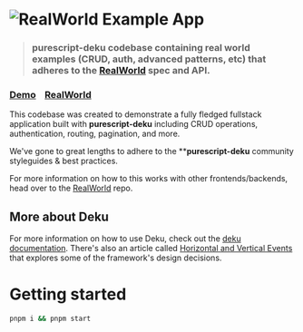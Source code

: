 # ![RealWorld Example App](logo.png)

> ### purescript-deku codebase containing real world examples (CRUD, auth, advanced patterns, etc) that adheres to the [RealWorld](https://github.com/gothinkster/realworld) spec and API.


### [Demo](https://deku-realworld.netlify.app/)&nbsp;&nbsp;&nbsp;&nbsp;[RealWorld](https://github.com/gothinkster/realworld)


This codebase was created to demonstrate a fully fledged fullstack application built with **purescript-deku** including CRUD operations, authentication, routing, pagination, and more.

We've gone to great lengths to adhere to the ****purescript-deku** community styleguides & best practices.

For more information on how to this works with other frontends/backends, head over to the [RealWorld](https://github.com/gothinkster/realworld) repo.

## More about Deku


For more information on how to use Deku, check out the [deku documentation](https://purescript-deku.surge.sh/). There's also an article called [Horizontal and Vertical Events](https://dev.to/mikesol/horizontal-and-vertical-events-1pm1) that explores some of the framework's design decisions.

# Getting started

```bash
pnpm i && pnpm start
```
